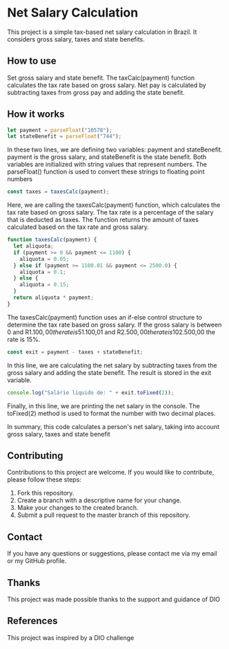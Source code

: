 # Net Salary Calculation

This project is a simple tax-based net salary calculation in Brazil. It considers gross salary, taxes and state benefits.

## How to use

Set gross salary and state benefit.
The taxCalc(payment) function calculates the tax rate based on gross salary.
Net pay is calculated by subtracting taxes from gross pay and adding the state benefit.

## How it works

```javascript
let payment = parseFloat("10578");
let stateBenefit = parseFloat("744");
```

In these two lines, we are defining two variables: payment and stateBenefit. payment is the gross salary, and stateBenefit is the state benefit. Both variables are initialized with string values that represent numbers. The parseFloat() function is used to convert these strings to floating point numbers

```javascript
const taxes = taxesCalc(payment);
```

Here, we are calling the taxesCalc(payment) function, which calculates the tax rate based on gross salary. The tax rate is a percentage of the salary that is deducted as taxes. The function returns the amount of taxes calculated based on the tax rate and gross salary.

```javascript
function taxesCalc(payment) {
  let aliquota;
  if (payment >= 0 && payment <= 1100) {
    aliquota = 0.05;
  } else if (payment >= 1100.01 && payment <= 2500.0) {
    aliquota = 0.1;
  } else {
    aliquota = 0.15;
  }
  return aliquota * payment;
}
```

The taxesCalc(payment) function uses an if-else control structure to determine the tax rate based on gross salary. If the gross salary is between 0 and R$1.100,00 the rate is 5%. If it is between R$1.100,01 and R$2.500,00 the rate is 10%. For any value above R$2.500,00 the rate is 15%.

```javascript
const exit = payment - taxes + stateBenefit;
```

In this line, we are calculating the net salary by subtracting taxes from the gross salary and adding the state benefit. The result is stored in the exit variable.

```javascript
console.log("Salário líquido de: " + exit.toFixed(2));
```

Finally, in this line, we are printing the net salary in the console. The toFixed(2) method is used to format the number with two decimal places.

In summary, this code calculates a person's net salary, taking into account gross salary, taxes and state benefit

## Contributing

Contributions to this project are welcome. If you would like to contribute, please follow these steps:

1. Fork this repository.
2. Create a branch with a descriptive name for your change.
3. Make your changes to the created branch.
4. Submit a pull request to the master branch of this repository.

## Contact

If you have any questions or suggestions, please contact me via my email or my GitHub profile.

## Thanks

This project was made possible thanks to the support and guidance of DIO

## References

This project was inspired by a DIO challenge

